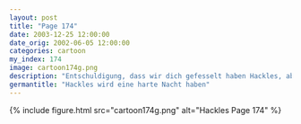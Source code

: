 ```yaml
---
layout: post
title: "Page 174"
date: 2003-12-25 12:00:00
date_orig: 2002-06-05 12:00:00
categories: cartoon
my_index: 174
image: cartoon174g.png
description: "Entschuldigung, dass wir dich gefesselt haben Hackles, aber dein Verhalten beginnt uns allen Angst zu machen Jemand hat vergessen seinen Code zu kommentieren Wenn du versprichst dich zu beruhigen, werde ich dich losbinden ARGH! Er frisst mein Gesicht auf Vielleicht sollte ich morgen  wiederkommen Hackles Boss Dog"
germantitle: "Hackles wird eine harte Nacht haben"
---
```


{% include figure.html src="cartoon174g.png" alt="Hackles Page 174"  %}

